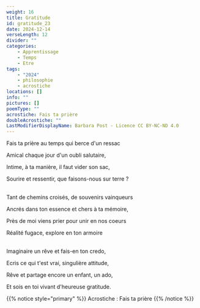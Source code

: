 ```yaml
---
weight: 16
title: Gratitude
id: gratitude_23
date: 2024-12-14
verseLength: 12
divider: ""
categories:
    - Apprentissage
    - Temps
    - Etre
tags:
    - "2024"
    - philosophie
    - acrostiche
locations: []
info: ""
pictures: []
poemType: ""
acrostiche: Fais ta prière
doubleAcrostiche: ""
LastModifierDisplayName: Barbara Post - Licence CC BY-NC-ND 4.0
---
```

Fais ta prière au temps qui berce d'un ressac

Amical chaque jour d'un oubli salutaire,

Intime, à ta manière, il faut vider son sac,

Sourire et ressentir, que faisons-nous sur terre ?

 \
Tant de chemins croisés, de souvenirs vainqueurs

Ancrés dans ton essence et chers à ta mémoire,

Près de moi viens prier pour unir en nos coeurs

Réalité fugace, explore en ton armoire

 \
Imaginaire un rêve et fais-en ton credo,

Ecris ce qui t'est vrai, singulière attitude,

Rêve et partage encore un enfant, un ado,

Et sois en toi vivant d'heureuse gratitude.

<!-- FM:Snippet:Start data:{"id":"_simpleNotice","fields":[{"name":"content","value":"Acrostiche : Fais ta prière"}]} -->
{{% notice style="primary" %}}
Acrostiche : Fais ta prière
{{% /notice %}}
<!-- FM:Snippet:End -->